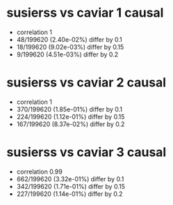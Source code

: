 # susierss vs caviar  1 causal

- correlation 1
- 48/199620 (2.40e-02%) differ by 0.1
- 18/199620 (9.02e-03%) differ by 0.15
- 9/199620 (4.51e-03%) differ by 0.2


# susierss vs caviar  2 causal

- correlation 1
- 370/199620 (1.85e-01%) differ by 0.1
- 224/199620 (1.12e-01%) differ by 0.15
- 167/199620 (8.37e-02%) differ by 0.2


# susierss vs caviar  3 causal

- correlation 0.99
- 662/199620 (3.32e-01%) differ by 0.1
- 342/199620 (1.71e-01%) differ by 0.15
- 227/199620 (1.14e-01%) differ by 0.2


